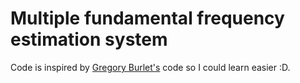 # Multiple fundamental frequency estimation system
Code is inspired by [Gregory Burlet's](https://github.com/gburlet/multi-f0-estimation) code so I could learn easier :D.